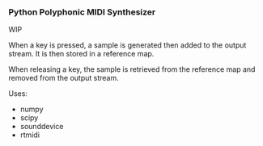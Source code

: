 ### Python Polyphonic MIDI Synthesizer

WIP

When a key is pressed, a sample is generated then added to the output stream.  It is then stored in a reference map.

When releasing a key, the sample is retrieved from the reference map and removed from the output stream.

Uses:
- numpy
- scipy
- sounddevice
- rtmidi
